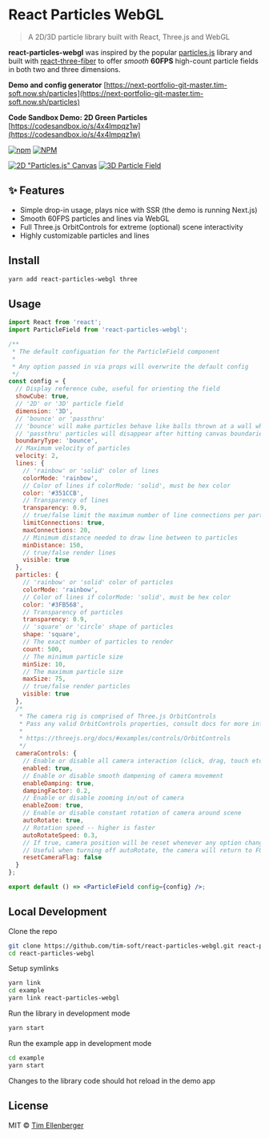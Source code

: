 # React Particles WebGL

> A 2D/3D particle library built with React, Three.js and WebGL

**react-particles-webgl** was inspired by the popular [particles.js](https://github.com/VincentGarreau/particles.js/) library and built with [react-three-fiber](https://github.com/drcmda/react-three-fiber) to offer _smooth_ **60FPS** high-count particle fields in both two and three dimensions.

**Demo and config generator** [https://next-portfolio-git-master.tim-soft.now.sh/particles](https://next-portfolio-git-master.tim-soft.now.sh/particles)

**Code Sandbox Demo: 2D Green Particles** [https://codesandbox.io/s/4x4lmpqz1w](https://codesandbox.io/s/4x4lmpqz1w)

[![npm](https://img.shields.io/npm/v/react-particles-webgl.svg?color=brightgreen&style=popout-square)](https://www.npmjs.com/package/react-particles-webgl)
[![NPM](https://img.shields.io/npm/l/react-particles-webgl.svg?color=brightgreen&style=popout-square)](https://github.com/tim-soft/react-particles-webgl/blob/master/LICENSE)

[![2D "Particles.js" Canvas](https://i.imgur.com/kpIUdV9.jpg)](https://next-portfolio-git-master.tim-soft.now.sh/particles)
[![3D Particle Field](https://i.imgur.com/M34XUy6.jpg)](https://next-portfolio-git-master.tim-soft.now.sh/particles)

## ✨ Features

- Simple drop-in usage, plays nice with SSR (the demo is running Next.js)
- Smooth 60FPS particles and lines via WebGL
- Full Three.js OrbitControls for extreme (optional) scene interactivity
- Highly customizable particles and lines

## Install

```bash
yarn add react-particles-webgl three
```

## Usage

```jsx
import React from 'react';
import ParticleField from 'react-particles-webgl';

/**
 * The default configuation for the ParticleField component
 *
 * Any option passed in via props will overwrite the default config
 */
const config = {
  // Display reference cube, useful for orienting the field
  showCube: true,
  // '2D' or '3D' particle field
  dimension: '3D',
  // 'bounce' or 'passthru'
  // 'bounce' will make particles behave like balls thrown at a wall when hitting canvas boundaries
  // 'passthru' particles will disappear after hitting canvas boundaries and be added back into the scene elsewhere
  boundaryType: 'bounce',
  // Maximum velocity of particles
  velocity: 2,
  lines: {
    // 'rainbow' or 'solid' color of lines
    colorMode: 'rainbow',
    // Color of lines if colorMode: 'solid', must be hex color
    color: '#351CCB',
    // Transparency of lines
    transparency: 0.9,
    // true/false limit the maximum number of line connections per particle
    limitConnections: true,
    maxConnections: 20,
    // Minimum distance needed to draw line between to particles
    minDistance: 150,
    // true/false render lines
    visible: true
  },
  particles: {
    // 'rainbow' or 'solid' color of particles
    colorMode: 'rainbow',
    // Color of lines if colorMode: 'solid', must be hex color
    color: '#3FB568',
    // Transparency of particles
    transparency: 0.9,
    // 'square' or 'circle' shape of particles
    shape: 'square',
    // The exact number of particles to render
    count: 500,
    // The minimum particle size
    minSize: 10,
    // The maximum particle size
    maxSize: 75,
    // true/false render particles
    visible: true
  },
  /*
   * The camera rig is comprised of Three.js OrbitControls
   * Pass any valid OrbitControls properties, consult docs for more info
   *
   * https://threejs.org/docs/#examples/controls/OrbitControls
   */
  cameraControls: {
    // Enable or disable all camera interaction (click, drag, touch etc)
    enabled: true,
    // Enable or disable smooth dampening of camera movement
    enableDamping: true,
    dampingFactor: 0.2,
    // Enable or disable zooming in/out of camera
    enableZoom: true,
    // Enable or disable constant rotation of camera around scene
    autoRotate: true,
    // Rotation speed -- higher is faster
    autoRotateSpeed: 0.3,
    // If true, camera position will be reset whenever any option changes (including this one)
    // Useful when turning off autoRotate, the camera will return to FOV where scene fits to canvas
    resetCameraFlag: false
  }
};

export default () => <ParticleField config={config} />;
```

## Local Development

Clone the repo

```bash
git clone https://github.com/tim-soft/react-particles-webgl.git react-particles-webgl
cd react-particles-webgl
```

Setup symlinks

```bash
yarn link
cd example
yarn link react-particles-webgl
```

Run the library in development mode

```bash
yarn start
```

Run the example app in development mode

```bash
cd example
yarn start
```

Changes to the library code should hot reload in the demo app

## License

MIT © [Tim Ellenberger](https://github.com/tim-soft)

